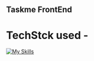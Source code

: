 ## Taskme FrontEnd 
# TechStck used - 
[![My Skills](https://skillicons.dev/icons?i=ts,react,next,tailwind,git&perline=3)](https://skillicons.dev)
